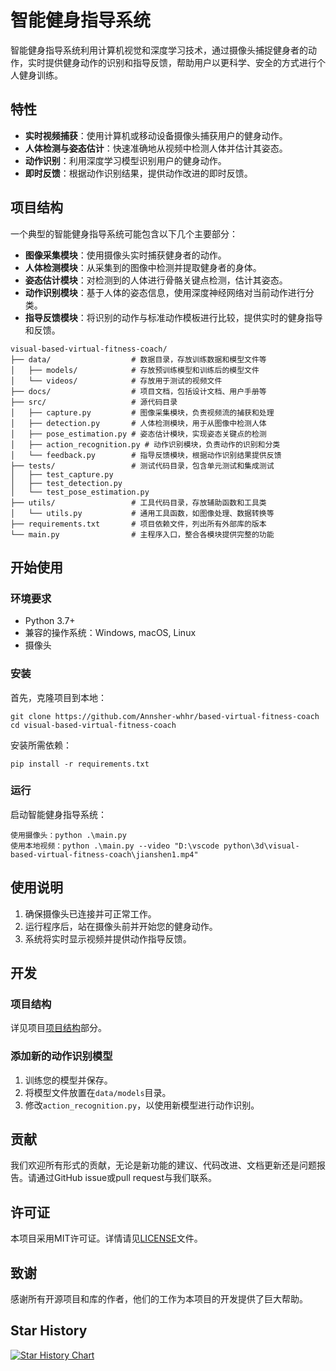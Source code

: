 # 智能健身指导系统

智能健身指导系统利用计算机视觉和深度学习技术，通过摄像头捕捉健身者的动作，实时提供健身动作的识别和指导反馈，帮助用户以更科学、安全的方式进行个人健身训练。

## 特性

- **实时视频捕获**：使用计算机或移动设备摄像头捕获用户的健身动作。
- **人体检测与姿态估计**：快速准确地从视频中检测人体并估计其姿态。
- **动作识别**：利用深度学习模型识别用户的健身动作。
- **即时反馈**：根据动作识别结果，提供动作改进的即时反馈。

## 项目结构
一个典型的智能健身指导系统可能包含以下几个主要部分：

- **图像采集模块**：使用摄像头实时捕获健身者的动作。
- **人体检测模块**：从采集到的图像中检测并提取健身者的身体。
- **姿态估计模块**：对检测到的人体进行骨骼关键点检测，估计其姿态。
- **动作识别模块**：基于人体的姿态信息，使用深度神经网络对当前动作进行分类。
- **指导反馈模块**：将识别的动作与标准动作模板进行比较，提供实时的健身指导和反馈。

```
visual-based-virtual-fitness-coach/
├── data/                  # 数据目录，存放训练数据和模型文件等
│   ├── models/            # 存放预训练模型和训练后的模型文件
│   └── videos/            # 存放用于测试的视频文件
├── docs/                  # 项目文档，包括设计文档、用户手册等
├── src/                   # 源代码目录
│   ├── capture.py         # 图像采集模块，负责视频流的捕获和处理
│   ├── detection.py       # 人体检测模块，用于从图像中检测人体
│   ├── pose_estimation.py # 姿态估计模块，实现姿态关键点的检测
│   ├── action_recognition.py # 动作识别模块，负责动作的识别和分类
│   └── feedback.py        # 指导反馈模块，根据动作识别结果提供反馈
├── tests/                 # 测试代码目录，包含单元测试和集成测试
│   ├── test_capture.py
│   ├── test_detection.py
│   └── test_pose_estimation.py
├── utils/                 # 工具代码目录，存放辅助函数和工具类
│   └── utils.py           # 通用工具函数，如图像处理、数据转换等
├── requirements.txt       # 项目依赖文件，列出所有外部库的版本
└── main.py                # 主程序入口，整合各模块提供完整的功能
```
## 开始使用

### 环境要求

- Python 3.7+
- 兼容的操作系统：Windows, macOS, Linux
- 摄像头

### 安装

首先，克隆项目到本地：

```
git clone https://github.com/Annsher-whhr/based-virtual-fitness-coach
cd visual-based-virtual-fitness-coach
```

安装所需依赖：

```
pip install -r requirements.txt
```

### 运行

启动智能健身指导系统：

```
使用摄像头：python .\main.py
使用本地视频：python .\main.py --video "D:\vscode python\3d\visual-based-virtual-fitness-coach\jianshen1.mp4"
```

## 使用说明

1. 确保摄像头已连接并可正常工作。
2. 运行程序后，站在摄像头前并开始您的健身动作。
3. 系统将实时显示视频并提供动作指导反馈。

## 开发

### 项目结构

详见项目[项目结构](#项目结构)部分。

### 添加新的动作识别模型

1. 训练您的模型并保存。
2. 将模型文件放置在`data/models`目录。
3. 修改`action_recognition.py`，以使用新模型进行动作识别。

## 贡献

我们欢迎所有形式的贡献，无论是新功能的建议、代码改进、文档更新还是问题报告。请通过GitHub issue或pull request与我们联系。

## 许可证

本项目采用MIT许可证。详情请见[LICENSE](LICENSE)文件。

## 致谢

感谢所有开源项目和库的作者，他们的工作为本项目的开发提供了巨大帮助。

## Star History

[![Star History Chart](https://api.star-history.com/svg?repos=Annsher-whhr/visual-based-virtual-fitness-coach&type=Date)](https://www.star-history.com/#Annsher-whhr/visual-based-virtual-fitness-coach&Date)